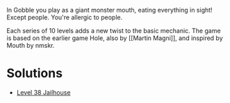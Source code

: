 In Gobble you play as a giant monster mouth, eating everything in sight! Except people. You're allergic to people.

Each series of 10 levels adds a new twist to the basic mechanic. The game is based on the earlier game Hole, also by [[Martin Magni]], and inspired by Mouth by nmskr.

# Solutions

- [Level 38 Jailhouse](https://youtu.be/rmqZOjpU1u0?t=516)